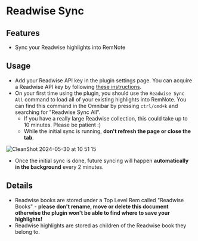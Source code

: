 # Readwise Sync

## Features

- Sync your Readwise highlights into RemNote

## Usage

- Add your Readwise API key in the plugin settings page. You can acquire a Readwise API key by following [these instructions](https://readwise.io/access_token).
- On your first time using the plugin, you should use the `Readwise Sync All` command to load all of your existing highlights into RemNote. You can find this command in the Omnibar by pressing `ctrl/cmd+k` and searching for "Readwise Sync All".
  - If you have a really large Readwise collection, this could take up to 10 minutes. Please be patient :)
  - While the initial sync is running, **don't refresh the page or close the tab**.

![CleanShot 2024-05-30 at 10 51 15](https://github.com/bjsi/remnote-readwise/assets/58147075/0b88aade-3db0-4608-bfd6-1b0b6c6cf40e)

- Once the initial sync is done, future syncing will happen **automatically in the background** every 2 minutes.

## Details

- Readwise books are stored under a Top Level Rem called "Readwise Books" - **please don't rename, move or delete this document otherwise the plugin won't be able to find where to save your highlights!**
- Readwise highlights are stored as children of the Readwise book they belong to.
